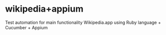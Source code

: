 # wikipedia+appium

Test automation for main functionality Wikipedia.app using Ruby language + Cucumber + Appium